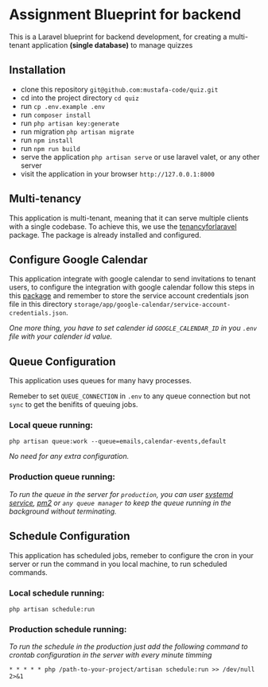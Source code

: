 Assignment Blueprint for backend
===============================

This is a Laravel blueprint for backend development, for creating a multi-tenant application **(single database)** to manage quizzes

## Installation
- clone this repository `git@github.com:mustafa-code/quiz.git`
- cd into the project directory `cd quiz`
- run `cp .env.example .env`
- run `composer install`
- run `php artisan key:generate`
- run migration `php artisan migrate`
- run `npm install`
- run `npm run build`
- serve the application `php artisan serve` or use laravel valet, or any other server
- visit the application in your browser `http://127.0.0.1:8000` 

## Multi-tenancy
This application is multi-tenant, meaning that it can serve multiple clients with a single codebase. To achieve this, we use the [tenancyforlaravel](https://tenancyforlaravel.com/) package. The package is already installed and configured.

## Configure Google Calendar
This application integrate with google calendar to send invitations to tenant users,  to configure the integration with google calendar follow this steps in this [package](https://github.com/spatie/laravel-google-calendar?tab=readme-ov-file#how-to-obtain-the-credentials-to-communicate-with-google-calendar) and remember to store the service account credentials json file in this directory `storage/app/google-calendar/service-account-credentials.json`.

*One more thing, you have to set calender id `GOOGLE_CALENDAR_ID` in you `.env` file with your calender id value.*

## Queue Configuration
This application uses queues for many havy processes.

Remeber to set `QUEUE_CONNECTION` in `.env` to any queue connection but not `sync` to get the benifits of queuing jobs.

### Local queue running:
```
php artisan queue:work --queue=emails,calendar-events,default
```
*No need for any extra configuration.*

### Production queue running:
*To run the queue in the server for `production`, you can user [systemd service](https://tecadmin.net/running-laravel-queue-worker-as-a-systemd-service/), [pm2](https://awangt.medium.com/run-and-monitor-laravel-queue-using-pm2-dc4924372e03) or `any queue manager` to keep the queue running in the background without terminating.*

## Schedule Configuration
This application has scheduled jobs, remeber to configure the cron in your server or run the command in you local machine, to run scheduled commands.

### Local schedule running:
```
php artisan schedule:run
```
### Production schedule running:
*To run the schedule in the production just add the following command to crontab configuration in the server with every minute timming*

```
* * * * * php /path-to-your-project/artisan schedule:run >> /dev/null 2>&1
```
